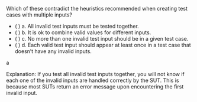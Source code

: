 <panel header="{{ icon_Q_A }} Statements about test input combinations">
<question>

Which of these contradict the heuristics recommended when creating test cases with multiple inputs?

- ( ) a. All invalid test inputs must be tested together.
- ( ) b. It is ok to combine valid values for different inputs.
- ( ) c. No more than one invalid test input should be in a given test case.
- ( ) d. Each valid test input should appear at least once in a test case that doesn’t have any invalid inputs.

<div slot="answer">

a

Explanation: If you test all invalid test inputs together, you will not know if each one of the invalid inputs are handled correctly by the SUT. This is because most SUTs return an error message upon encountering the first invalid input. 

</div>
</question>
</panel>
